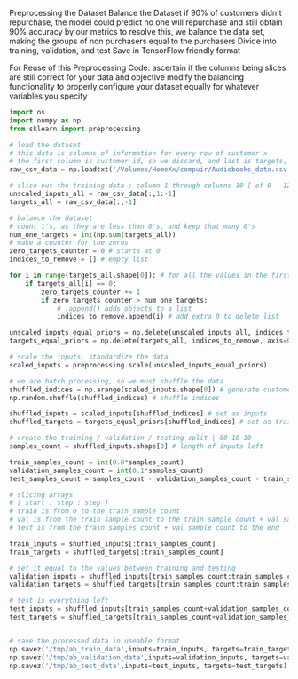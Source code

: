 Preprocessing the Dataset
	Balance the Dataset
		if 90% of customers didn't repurchase, the model could predict no one will repurchase and still obtain 90% accuracy by our metrics 
			to resolve this, we balance the data set, making the groups of non purchasers equal to the purchasers
	Divide into training, validation, and test
	Save in TensorFlow friendly format

For Reuse of this Preprocessing Code:
	ascertain if the columns being slices are still correct for your data and objective
	modify the balancing functionality to properly configure your dataset equally for whatever variables you specify

```python
import os
import numpy as np
from sklearn import preprocessing

# load the dataset
# this data is columns of information for every row of customer x 
# the first column is customer id, so we discard, and last is targets, which we don't train on
raw_csv_data = np.loadtxt('/Volumes/HomeXx/compuir/Audiobooks_data.csv', delimiter=',')

# slice out the training data ; column 1 through columns 10 [ of 0 - 12 ]
unscaled_inputs_all = raw_csv_data[:,1:-1]
targets_all = raw_csv_data[:,-1]

# balance the dataset
# count 1's, as they are less than 0's, and keep that many 0's
num_one_targets = int(np.sum(targets_all))
# make a counter for the zeros
zero_targets_counter = 0 # starts at 0
indices_to_remove = [] # empty list

for i in range(targets_all.shape[0]): # for all the values in the first column of targets { which is all of them as targets has one column }
	if targets_all[i] == 0:
		zero_targets_counter += 1
		if zero_targets_counter > num_one_targets:
			# .append() adds objects to a list
			indices_to_remove.append(i) # add extra 0 to delete list

unscaled_inputs_equal_priors = np.delete(unscaled_inputs_all, indices_to_remove, axis=0) # balance inputs and targets of 1's and 0's
targets_equal_priors = np.delete(targets_all, indices_to_remove, axis=0)

# scale the inputs, standardize the data
scaled_inputs = preprocessing.scale(unscaled_inputs_equal_priors)

# we are batch processing, so we must shuffle the data
shuffled_indices = np.arange(scaled_inputs.shape[0]) # generate customer indices
np.random.shuffle(shuffled_indices) # shuffle indices

shuffled_inputs = scaled_inputs[shuffled_indices] # set as inputs
shuffled_targets = targets_equal_priors[shuffled_indices] # set as training

# create the training / validation / testing split | 80 10 10
samples_count = shuffled_inputs.shape[0] # length of inputs left

train_samples_count = int(0.8*samples_count)
validation_samples_count = int(0.1*samples_count)
test_samples_count = samples_count - validation_samples_count - train_samples_count

# slicing arrays
# [ start : stop : step ]
# train is from 0 to the train_sample count
# val is from the train sample count to the train sample count + val sample count
# test is from the train samples count + val sample count to the end

train_inputs = shuffled_inputs[:train_samples_count]
train_targets = shuffled_targets[:train_samples_count]

# set it equal to the values between training and testing
validation_inputs = shuffled_inputs[train_samples_count:train_samples_count+validation_samples_count]
validation_targets = shuffled_targets[train_samples_count:train_samples_count+validation_samples_count]

# test is everything left
test_inputs = shuffled_inputs[train_samples_count+validation_samples_count:]
test_targets = shuffled_targets[train_samples_count+validation_samples_count:]


# save the processed data in useable format
np.savez('/tmp/ab_train_data',inputs=train_inputs, targets=train_targets)
np.savez('/tmp/ab_validation_data',inputs=validation_inputs, targets=validation_targets)
np.savez('/tmp/ab_test_data',inputs=test_inputs, targets=test_targets)
```